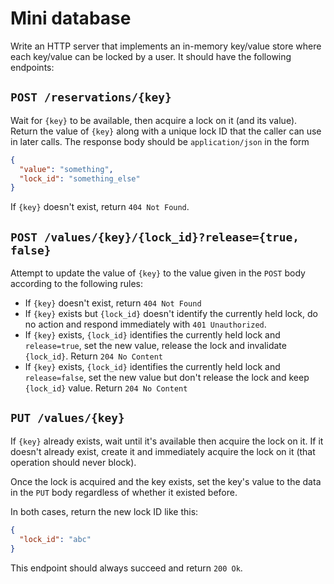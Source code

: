 # Mini database

Write an HTTP server that implements an in-memory key/value store where each key/value can be
locked by a user. It should have the following endpoints:

## `POST /reservations/{key}`

Wait for `{key}` to be available, then acquire a lock on it (and its value).
Return the value of `{key}` along with a unique lock ID that the caller can use in later calls.
The response body should be `application/json` in the form

```json
{
  "value": "something",
  "lock_id": "something_else"
}
```

If `{key}` doesn't exist, return `404 Not Found`.

## `POST /values/{key}/{lock_id}?release={true, false}`

Attempt to update the value of `{key}` to the value given in the `POST` body according to
the following rules:

- If `{key}` doesn't exist, return `404 Not Found`
- If `{key}` exists but `{lock_id}` doesn't identify the currently held lock, do no action and respond immediately with `401 Unauthorized`.
- If `{key}` exists, `{lock_id}` identifies the currently held lock and `release=true`,
set the new value, release the lock and invalidate `{lock_id}`. Return `204 No Content`
- If `{key}` exists, `{lock_id}` identifies the currently held lock and `release=false`,
set the new value but don't release the lock and keep `{lock_id}` value. Return `204 No Content`

## `PUT /values/{key}`

If `{key}` already exists, wait until it's available then acquire the lock on it. If it doesn't already exist, create it and immediately acquire the lock on it (that operation should never block).

Once the lock is acquired and the key exists, set the key's value to the data in the `PUT` body regardless of whether it existed before.

In both cases, return the new lock ID like this:

```json
{
  "lock_id": "abc"
}
```

This endpoint should always succeed and return `200 Ok`.

